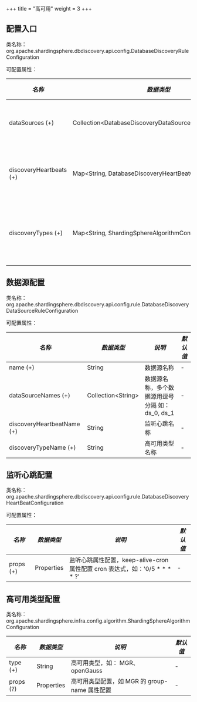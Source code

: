 +++
title = "高可用"
weight = 3
+++

## 配置入口

类名称：org.apache.shardingsphere.dbdiscovery.api.config.DatabaseDiscoveryRuleConfiguration

可配置属性：

| *名称*                      | *数据类型*                                                   | *说明*            |
| -------------------------  | ----------------------------------------------------------- | ----------------- |
| dataSources (+)            | Collection\<DatabaseDiscoveryDataSourceRuleConfiguration\>  | 数据源配置          |
| discoveryHeartbeats (+)    | Map\<String, DatabaseDiscoveryHeartBeatConfiguration\>      | 监听心跳配置        |
| discoveryTypes (+)         | Map\<String, ShardingSphereAlgorithmConfiguration\>          | 高可用类型配置      |

## 数据源配置

类名称：org.apache.shardingsphere.dbdiscovery.api.config.rule.DatabaseDiscoveryDataSourceRuleConfiguration

可配置属性：

| *名称*                     | *数据类型*             | *说明*                                            | *默认值*       |
| -------------------------- | -------------------- | ------------------------------------------------- | ------------- |
| name (+)                   | String               | 数据源名称                                          | -             |
| dataSourceNames (+)        | Collection\<String\> | 数据源名称，多个数据源用逗号分隔 如：ds_0, ds_1        | -             |
| discoveryHeartbeatName (+) | String               | 监听心跳名称                                        | -             |
| discoveryTypeName (+)      | String               | 高可用类型名称                                      | -             |

## 监听心跳配置

类名称：org.apache.shardingsphere.dbdiscovery.api.config.rule.DatabaseDiscoveryHeartBeatConfiguration

可配置属性：

| *名称*                     | *数据类型*             | *说明*                                                                 | *默认值*       |
| -------------------------- | -------------------- | ---------------------------------------------------------------------- | ------------- |
| props (+)                  | Properties           | 监听心跳属性配置，keep-alive-cron 属性配置 cron 表达式，如：'0/5 * * * * ?'  | -             |

## 高可用类型配置

类名称：org.apache.shardingsphere.infra.config.algorithm.ShardingSphereAlgorithmConfiguration

| *名称*                     | *数据类型*             | *说明*                                                                 | *默认值*       |
| -------------------------- | -------------------- | ---------------------------------------------------------------------- | ------------- |
| type (+)                   | String               | 高可用类型，如： MGR、openGauss                                           | -             |
| props (?)                  | Properties           | 高可用类型配置，如 MGR 的 group-name 属性配置                              | -             |
